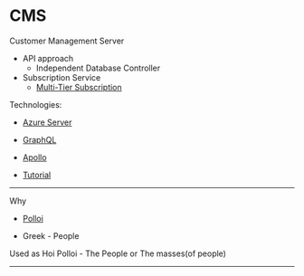 ﻿# CMS
Customer Management Server

* API approach
    * Independent Database Controller
* Subscription Service
    * [Multi-Tier Subscription]('Subscription.md')


Technologies:

* [Azure Server]('')
* [GraphQL]('')
* [Apollo]('')

* [Tutorial]("https://www.youtube.com/watch?v=7R33hGFV4f0")


---

Why 
* [Polloi](https://en.wiktionary.org/wiki/%CF%80%CE%BF%CE%BB%CE%BB%CE%BF%CE%AF")


* Greek - People

Used as Hoi Polloi - The People or The masses(of people)

---
